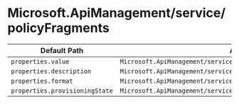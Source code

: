 # Microsoft.ApiManagement/service/policyFragments

| Default Path | Alias |
|---|---|
| `properties.value` | `Microsoft.ApiManagement/service/policyFragments/value` |
| `properties.description` | `Microsoft.ApiManagement/service/policyFragments/description` |
| `properties.format` | `Microsoft.ApiManagement/service/policyFragments/format` |
| `properties.provisioningState` | `Microsoft.ApiManagement/service/policyFragments/provisioningState` |

